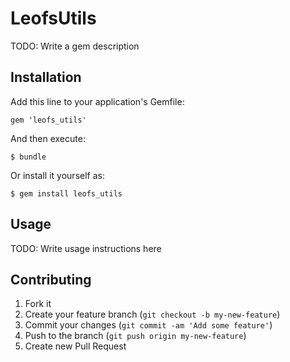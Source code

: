 # LeofsUtils

TODO: Write a gem description

## Installation

Add this line to your application's Gemfile:

    gem 'leofs_utils'

And then execute:

    $ bundle

Or install it yourself as:

    $ gem install leofs_utils

## Usage

TODO: Write usage instructions here

## Contributing

1. Fork it
2. Create your feature branch (`git checkout -b my-new-feature`)
3. Commit your changes (`git commit -am 'Add some feature'`)
4. Push to the branch (`git push origin my-new-feature`)
5. Create new Pull Request
